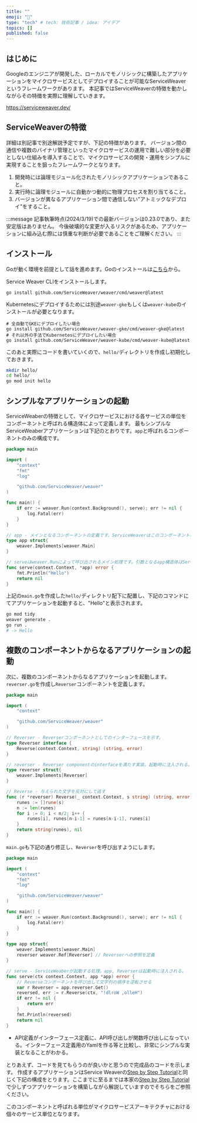 ```yaml
---
title: ""
emoji: "👏"
type: "tech" # tech: 技術記事 / idea: アイデア
topics: []
published: false
---
```


## はじめに

Googleのエンジニアが開発した、ローカルでモノリシックに構築したアプリケーションをマイクロサービスとしてデプロイすることが可能なServiceWeaverというフレームワークがあります。
本記事ではServiceWeaverの特徴を動かしながらその特徴を実際に理解していきます。

https://serviceweaver.dev/

## ServiceWeaverの特徴

詳細は別記事で別途解説予定ですが、下記の特徴があります。
バージョン間の通信や複数のバイナリ管理といったマイクロサービスの運用で難しい部分を必要としない仕組みを導入することで、マイクロサービスの開発・運用をシンプルに実現することを狙ったフレームワークとなります。

1. 開発時には論理モジュール化されたモノリシックアプリケーションであること。
2. 実行時に論理モジュールに自動かつ動的に物理プロセスを割り当てること。
3. バージョンが異なるアプリケーション間で通信しない"アトミックなデプロイ"をすること。

:::message
記事執筆時点(2024/3/19)での最新バージョンは0.23.0であり、また安定版はありません。
今後破壊的な変更が入るリスクがあるため、アプリケーションに組み込む際には慎重な判断が必要であることをご理解ください。
:::

## インストール
Goが動く環境を前提として話を進めます。Goのインストールは[こちら](https://go.dev/doc/install)から。

Service Weaver CLIをインストールします。
```
go install github.com/ServiceWeaver/weaver/cmd/weaver@latest
```

Kubernetesにデプロイするためには別途`weaver-gke`もしくは`weaver-kube`のインストールが必要となります。
```
# 全自動でGKEにデプロイしたい場合
go install github.com/ServiceWeaver/weaver-gke/cmd/weaver-gke@latest
# それ以外の手法でKubernetesにデプロイしたい場合
go install github.com/ServiceWeaver/weaver-kube/cmd/weaver-kube@latest
```

このあと実際にコードを書いていくので、`hello/`ディレクトリを作成し初期化しておきます。

```bash
mkdir hello/
cd hello/
go mod init hello
```

## シンプルなアプリケーションの起動

ServiceWeaberの特徴として、マイクロサービスにおける各サービスの単位をコンポーネントと呼ばれる構造体によって定義します。
最もシンプルなServiceWeaberアプリケーションは下記のとおりです。`app`と呼ばれるコンポーネントのみの構成です。

```go:main.go
package main

import (
    "context"
    "fmt"
    "log"

    "github.com/ServiceWeaver/weaver"
)

func main() {
    if err := weaver.Run(context.Background(), serve); err != nil {
        log.Fatal(err)
    }
}

// app - メインとなるコンポーネントの定義です。ServiceWeaverはこのコンポーネント単位に物理プロセスを割り当てます。
type app struct{
    weaver.Implements[weaver.Main]
}

// serveはweaver.Runによって呼び出されるメイン処理です。引数となるapp構造体はServiceWeaberによって注入されます。
func serve(context.Context, *app) error {
    fmt.Println("Hello")
    return nil
}
```

上記の`main.go`を作成した`hello/`ディレクトリ配下に配置し、下記のコマンドにてアプリケーションを起動すると、"Hello"と表示されます。
```bash
go mod tidy
weaver generate .
go run .
# -> Hello
```

## 複数のコンポーネントからなるアプリケーションの起動

次に、複数のコンポーネントからなるアプリケーションを起動します。`reverser.go`を作成し`Reverser`コンポーネントを定義します。

```go:reverser.go
package main

import (
    "context"

    "github.com/ServiceWeaver/weaver"
)

// Reverser - Reverserコンポーネントとしてのインターフェースを示す。
type Reverser interface {
    Reverse(context.Context, string) (string, error)
}

// reverser - Reverser componentのinterfaceを満たす実装。起動時に注入される。
type reverser struct{
    weaver.Implements[Reverser]
}

// Reverse - 与えられた文字を反対にして返す
func (r *reverser) Reverse(_ context.Context, s string) (string, error) {
    runes := []rune(s)
    n := len(runes)
    for i := 0; i < n/2; i++ {
        runes[i], runes[n-i-1] = runes[n-i-1], runes[i]
    }
    return string(runes), nil
}

```

`main.go`も下記の通り修正し、`Reverser`を呼び出すようにします。

```go:main.go
package main

import (
    "context"
    "fmt"
    "log"

    "github.com/ServiceWeaver/weaver"
)

func main() {
    if err := weaver.Run(context.Background(), serve); err != nil {
        log.Fatal(err)
    }
}

type app struct{
    weaver.Implements[weaver.Main]
    reverser weaver.Ref[Reverser] // Reverserへの参照を定義
}

// serve - ServiceWeaberが起動する処理。app, Reverserは起動時に注入される。
func serve(ctx context.Context, app *app) error {
    // Reverseコンポーネントを呼び出して文字列の順序を逆転させる
    var r Reverser = app.reverser.Get()
    reversed, err := r.Reverse(ctx, "!dlroW ,olleH")
    if err != nil {
        return err
    }
    fmt.Println(reversed)
    return nil
}
```

- API定義がインターフェース定義に、API呼び出しが関数呼び出しになっている。インターフェース定義用のYamlを作る等と比較し、非常にシンプルな実装となることがわかる。


とりあえず、コードを見てもらうのが良いかと思うので完成品のコードを示します。
作成するアプリケーションはService Weaverの[Step by Step Tutorial](https://serviceweaver.dev/docs.html#step-by-step-tutorial)と同じく下記の構成をとります。ここまでに至るまでは本家の[Step by Step Tutorial](https://serviceweaver.dev/docs.html#step-by-step-tutorial)で少しずつアプリケーションを構築しながら解説していますのでそちらをご参照ください。



このコンポーネントと呼ばれる単位がマイクロサービスアーキテクチャにおける個々のサービス単位となります。





